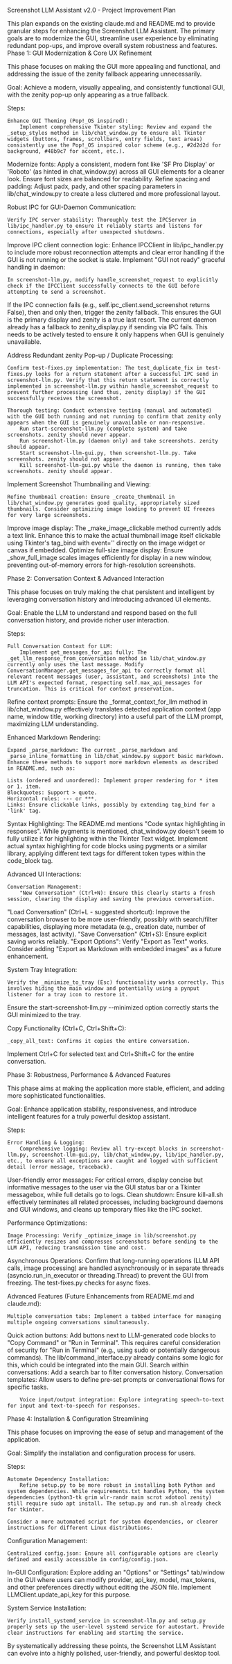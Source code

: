 Screenshot LLM Assistant v2.0 - Project Improvement Plan

This plan expands on the existing claude.md and README.md to provide granular steps for enhancing the Screenshot LLM Assistant. The primary goals are to modernize the GUI, streamline user experience by eliminating redundant pop-ups, and improve overall system robustness and features.
Phase 1: GUI Modernization & Core UX Refinement

This phase focuses on making the GUI more appealing and functional, and addressing the issue of the zenity fallback appearing unnecessarily.

Goal: Achieve a modern, visually appealing, and consistently functional GUI, with the zenity pop-up only appearing as a true fallback.

Steps:

    Enhance GUI Theming (Pop!_OS inspired):
        Implement comprehensive Tkinter styling: Review and expand the _setup_styles method in lib/chat_window.py to ensure all Tkinter widgets (buttons, frames, scrollbars, entry fields, text areas) consistently use the Pop!_OS inspired color scheme (e.g., #2d2d2d for background, #48b9c7 for accent, etc.).

Modernize fonts: Apply a consistent, modern font like 'SF Pro Display' or 'Roboto' (as hinted in chat_window.py) across all GUI elements for a cleaner look. Ensure font sizes are balanced for readability.
Refine spacing and padding: Adjust padx, pady, and other spacing parameters in lib/chat_window.py to create a less cluttered and more professional layout.

Robust IPC for GUI-Daemon Communication:

    Verify IPC server stability: Thoroughly test the IPCServer in lib/ipc_handler.py to ensure it reliably starts and listens for connections, especially after unexpected shutdowns.

Improve IPC client connection logic: Enhance IPCClient in lib/ipc_handler.py to include more robust reconnection attempts and clear error handling if the GUI is not running or the socket is stale.
Implement "GUI not ready" graceful handling in daemon:

    In screenshot-llm.py, modify handle_screenshot_request to explicitly check if the IPCClient successfully connects to the GUI before attempting to send a screenshot.

If the IPC connection fails (e.g., self.ipc_client.send_screenshot returns False), then and only then, trigger the zenity fallback. This ensures the GUI is the primary display and zenity is a true last resort.
The current daemon already has a fallback to zenity_display.py if sending via IPC fails. This needs to be actively tested to ensure it only happens when GUI is genuinely unavailable.

Address Redundant zenity Pop-up / Duplicate Processing:

    Confirm test-fixes.py implementation: The test_duplicate_fix in test-fixes.py looks for a return statement after a successful IPC send in screenshot-llm.py. Verify that this return statement is correctly implemented in screenshot-llm.py within handle_screenshot_request to prevent further processing (and thus, zenity display) if the GUI successfully receives the screenshot.

    Thorough testing: Conduct extensive testing (manual and automated) with the GUI both running and not running to confirm that zenity only appears when the GUI is genuinely unavailable or non-responsive.
        Run start-screenshot-llm.py (complete system) and take screenshots. zenity should never appear.
        Run screenshot-llm.py (daemon only) and take screenshots. zenity should appear.
        Start screenshot-llm-gui.py, then screenshot-llm.py. Take screenshots. zenity should not appear.
        Kill screenshot-llm-gui.py while the daemon is running, then take screenshots. zenity should appear.

Implement Screenshot Thumbnailing and Viewing:

    Refine thumbnail creation: Ensure _create_thumbnail in lib/chat_window.py generates good quality, appropriately sized thumbnails. Consider optimizing image loading to prevent UI freezes for very large screenshots.

Improve image display: The _make_image_clickable method currently adds a text link. Enhance this to make the actual thumbnail image itself clickable using Tkinter's tag_bind with event='<Button-1>' directly on the image widget or canvas if embedded.
Optimize full-size image display: Ensure _show_full_image scales images efficiently for display in a new window, preventing out-of-memory errors for high-resolution screenshots.

Phase 2: Conversation Context & Advanced Interaction

This phase focuses on truly making the chat persistent and intelligent by leveraging conversation history and introducing advanced UI elements.

Goal: Enable the LLM to understand and respond based on the full conversation history, and provide richer user interaction.

Steps:

    Full Conversation Context for LLM:
        Implement get_messages_for_api fully: The _get_llm_response_from_conversation method in lib/chat_window.py currently only uses the last message. Modify ConversationManager.get_messages_for_api to correctly format all relevant recent messages (user, assistant, and screenshots) into the LLM API's expected format, respecting self.max_api_messages for truncation. This is critical for context preservation.

Refine context prompts: Ensure the _format_context_for_llm method in lib/chat_window.py effectively translates detected application context (app name, window title, working directory) into a useful part of the LLM prompt, maximizing LLM understanding.

Enhanced Markdown Rendering:

    Expand _parse_markdown: The current _parse_markdown and _parse_inline_formatting in lib/chat_window.py support basic markdown. Enhance these methods to support more markdown elements as described in README.md, such as: 

    Lists (ordered and unordered): Implement proper rendering for * item or 1. item.
    Blockquotes: Support > quote.
    Horizontal rules: --- or ***.
    Links: Ensure clickable links, possibly by extending tag_bind for a 'link' tag.

Syntax Highlighting: The README.md mentions "Code syntax highlighting in responses". While pygments is mentioned, chat_window.py doesn't seem to fully utilize it for highlighting within the Tkinter Text widget. Implement actual syntax highlighting for code blocks using pygments or a similar library, applying different text tags for different token types within the code_block tag.

Advanced UI Interactions:

    Conversation Management:
        "New Conversation" (Ctrl+N): Ensure this clearly starts a fresh session, clearing the display and saving the previous conversation.

"Load Conversation" (Ctrl+L - suggested shortcut): Improve the conversation browser to be more user-friendly, possibly with search/filter capabilities, displaying more metadata (e.g., creation date, number of messages, last activity).
"Save Conversation" (Ctrl+S): Ensure explicit saving works reliably.
"Export Options": Verify "Export as Text" works. Consider adding "Export as Markdown with embedded images" as a future enhancement.

System Tray Integration:

    Verify the _minimize_to_tray (Esc) functionality works correctly. This involves hiding the main window and potentially using a pynput listener for a tray icon to restore it.

Ensure the start-screenshot-llm.py --minimized option correctly starts the GUI minimized to the tray.

Copy Functionality (Ctrl+C, Ctrl+Shift+C):

    _copy_all_text: Confirms it copies the entire conversation.

Implement Ctrl+C for selected text and Ctrl+Shift+C for the entire conversation.

Phase 3: Robustness, Performance & Advanced Features

This phase aims at making the application more stable, efficient, and adding more sophisticated functionalities.

Goal: Enhance application stability, responsiveness, and introduce intelligent features for a truly powerful desktop assistant.

Steps:

    Error Handling & Logging:
        Comprehensive logging: Review all try-except blocks in screenshot-llm.py, screenshot-llm-gui.py, lib/chat_window.py, lib/ipc_handler.py, etc., to ensure all exceptions are caught and logged with sufficient detail (error message, traceback).

User-friendly error messages: For critical errors, display concise but informative messages to the user via the GUI status bar or a Tkinter messagebox, while full details go to logs.
Clean shutdown: Ensure kill-all.sh effectively terminates all related processes, including background daemons and GUI windows, and cleans up temporary files like the IPC socket.

Performance Optimizations:

    Image Processing: Verify _optimize_image in lib/screenshot.py efficiently resizes and compresses screenshots before sending to the LLM API, reducing transmission time and cost.

Asynchronous Operations: Confirm that long-running operations (LLM API calls, image processing) are handled asynchronously or in separate threads (asyncio.run_in_executor or threading.Thread) to prevent the GUI from freezing. The test-fixes.py checks for async fixes.

Advanced Features (Future Enhancements from README.md and claude.md):

    Multiple conversation tabs: Implement a tabbed interface for managing multiple ongoing conversations simultaneously.

Quick action buttons: Add buttons next to LLM-generated code blocks to "Copy Command" or "Run in Terminal". This requires careful consideration of security for "Run in Terminal" (e.g., using sudo or potentially dangerous commands). The lib/command_interface.py already contains some logic for this, which could be integrated into the main GUI.
Search within conversations: Add a search bar to filter conversation history.
Conversation templates: Allow users to define pre-set prompts or conversational flows for specific tasks.

        Voice input/output integration: Explore integrating speech-to-text for input and text-to-speech for responses.

Phase 4: Installation & Configuration Streamlining

This phase focuses on improving the ease of setup and management of the application.

Goal: Simplify the installation and configuration process for users.

Steps:

    Automate Dependency Installation:
        Refine setup.py to be more robust in installing both Python and system dependencies. While requirements.txt handles Python, the system dependencies (python3-tk grim wlr-randr maim scrot xdotool zenity) still require sudo apt install. The setup.py and run.sh already check for tkinter.

    Consider a more automated script for system dependencies, or clearer instructions for different Linux distributions.

Configuration Management:

    Centralized config.json: Ensure all configurable options are clearly defined and easily accessible in config/config.json.

In-GUI Configuration: Explore adding an "Options" or "Settings" tab/window in the GUI where users can modify provider, api_key, model, max_tokens, and other preferences directly without editing the JSON file. Implement LLMClient.update_api_key for this purpose.

System Service Installation:

    Verify install_systemd_service in screenshot-llm.py and setup.py properly sets up the user-level systemd service for autostart. Provide clear instructions for enabling and starting the service.

By systematically addressing these points, the Screenshot LLM Assistant can evolve into a highly polished, user-friendly, and powerful desktop tool.
